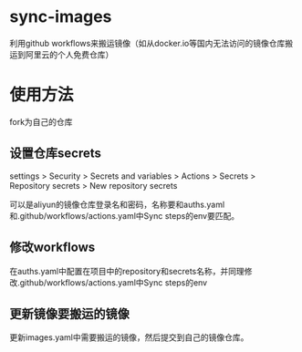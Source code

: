 # sync-images

利用github workflows来搬运镜像（如从docker.io等国内无法访问的镜像仓库搬运到阿里云的个人免费仓库）

# 使用方法

fork为自己的仓库

## 设置仓库secrets

settings > Security > Secrets and variables > Actions > Secrets > Repository secrets > New repository secrets

可以是aliyun的镜像仓库登录名和密码，名称要和auths.yaml和.github/workflows/actions.yaml中Sync steps的env要匹配。



## 修改workflows

在auths.yaml中配置在项目中的repository和secrets名称，并同理修改.github/workflows/actions.yaml中Sync steps的env



## 更新镜像要搬运的镜像

更新images.yaml中需要搬运的镜像，然后提交到自己的镜像仓库。